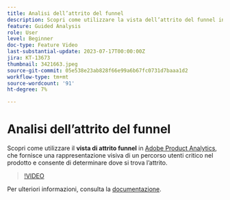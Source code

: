 ```yaml
---
title: Analisi dell’attrito del funnel
description: Scopri come utilizzare la vista dell’attrito del funnel in Adobe Product Analytics, che fornisce una rappresentazione visiva di un percorso di utenti critico nel prodotto e consente di determinare dove si trova l’attrito.
feature: Guided Analysis
role: User
level: Beginner
doc-type: Feature Video
last-substantial-update: 2023-07-17T00:00:00Z
jira: KT-13673
thumbnail: 3421663.jpeg
source-git-commit: 05e538e23ab828f66e99a6b67fc0731d7baaa1d2
workflow-type: tm+mt
source-wordcount: '91'
ht-degree: 7%

---
```



# Analisi dell’attrito del funnel

Scopri come utilizzare il **vista di attrito funnel** in [Adobe Product Analytics](../../adobe-product-analytics/adobe-product-analytics-overview.md), che fornisce una rappresentazione visiva di un percorso utenti critico nel prodotto e consente di determinare dove si trova l’attrito.

>[!VIDEO](https://video.tv.adobe.com/v/3421663/?learn=on)

Per ulteriori informazioni, consulta la [documentazione](https://experienceleague.adobe.com/docs/analytics-platform/using/guided-analysis/funnel/friction.html).
